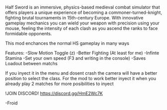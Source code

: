 Half Sword is an immersive, physics-based medieval combat simulator that offers players a unique experience of becoming a commoner-turned-knight, fighting brutal tournaments in 15th-century Europe. With innovative gameplay mechanics you can wield your weapon with
precision using your mouse, feeling the intensity of each clash as you ascend the ranks to face formidable opponents.

This mod enchances the normal HS gameplay in many ways

Features:
-Slow Motion Toggle (z)
-Better Fighting (At least for me)
-Infinte Stamina
-Set your own speed (F3 and writing in the console)
-Saves Loadout between matchs

If you inyect it in the menu and dosent crash the camera will have a better position to select the class.
For the mod to work better inyect it when you already play 2 matches for more posibilities to inyect

!JOIN DISCORD!
https://discord.gg/HmE2Wc7K

-Froid
